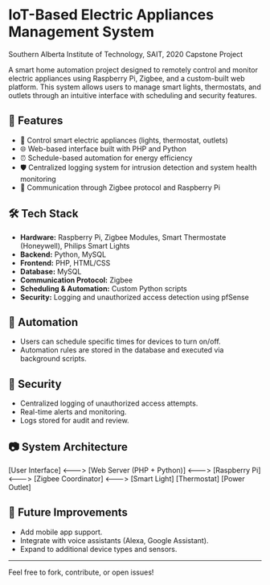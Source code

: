 # IoT-Based Electric Appliances Management System

Southern Alberta Institute of Technology, SAIT, 2020 Capstone Project

A smart home automation project designed to remotely control and monitor electric appliances using Raspberry Pi, Zigbee, and a custom-built web platform. This system allows users to manage smart lights, thermostats, and outlets through an intuitive interface with scheduling and security features.

## 🚀 Features

- 🔌 Control smart electric appliances (lights, thermostat, outlets)
- 🌐 Web-based interface built with PHP and Python
- ⏰ Schedule-based automation for energy efficiency
- 🛡️ Centralized logging system for intrusion detection and system health monitoring
- 📡 Communication through Zigbee protocol and Raspberry Pi

## 🛠️ Tech Stack

- **Hardware:** Raspberry Pi, Zigbee Modules, Smart Thermostate (Honeywell), Philips Smart Lights
- **Backend:** Python, MySQL  
- **Frontend:** PHP, HTML/CSS  
- **Database:** MySQL  
- **Communication Protocol:** Zigbee  
- **Scheduling & Automation:** Custom Python scripts  
- **Security:** Logging and unauthorized access detection using pfSense

## 📅 Automation

- Users can schedule specific times for devices to turn on/off.
- Automation rules are stored in the database and executed via background scripts.

## 🔐 Security

- Centralized logging of unauthorized access attempts.
- Real-time alerts and monitoring.
- Logs stored for audit and review.

## 📷 System Architecture

[User Interface] <---> [Web Server (PHP + Python)] <---> [Raspberry Pi] <---> [Zigbee Coordinator] <---> [Smart Light] [Thermostat] [Power Outlet]

## 📌 Future Improvements

- Add mobile app support.
- Integrate with voice assistants (Alexa, Google Assistant).
- Expand to additional device types and sensors.

---

Feel free to fork, contribute, or open issues!
